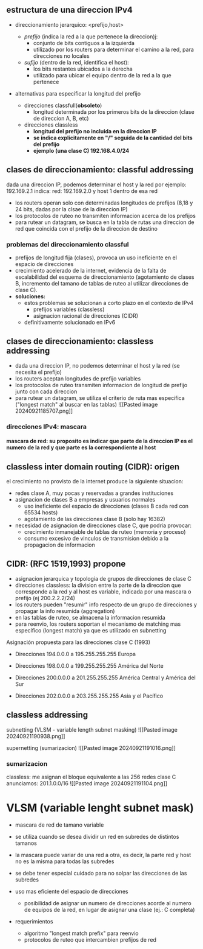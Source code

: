 ## estructura de una direccion IPv4
- direccionamiento jerarquico: <prefijo,host>
	- *prefijo* (indica la red a la que pertenece la direccion)j:
		- conjunto de bits contiguos a la izquierda
		- utilizado por los routers para determinar el camino a la red, para direcciones no locales
	- *sufijo* (dentro de la red, identifica el host):
		- los bits restantes ubicados a la derecha
		- utilizado para ubicar el equipo dentro de la red a la que pertenece

- alternativas para especificar la longitud del prefijo
	- direcciones classfull(**obsoleto**)
		- longitud determinada por los primeros bits de la direccion (clase de direccion A, B, etc)
	- direcciones classless
		- **longitud del prefijo no incluida en la direccion IP**
		- **se indica explicitamente en "/" seguida de la cantidad del bits del prefijo**
		- **ejemplo (una clase C) 192.168.4.0/24**


## clases de direccionamiento: classful addressing
dada una direccion IP, podemos determinar el host y la red por ejemplo:
192.169.2.1
indica: red: 192.169.2.0 y host 1 dentro de esa red

- los routers operan solo con determinadas longitudes de prefijos (8,18 y 24 bits, dadas por la clsae de la direccion IP)
- los protocolos de ruteo no transmiten informacion acerca de los prefijos
- para rutear un datagram, se busca en la tabla de rutas una direccion de red que coincida con el prefijo de la direccion de destino

### problemas del direccionamiento classful
- prefijos de longitud fija (clases), provoca un uso ineficiente en el espacio de direcciones
- crecimiento acelerado de la internet, evidencia de la falta de escalabilidad del esquema de direccionamiento (agotamiento de clases B, incremento del tamano de tablas de ruteo al utilizar direcciones de clase C).
- **soluciones:**
	- estos problemas se solucionan a corto plazo en el contexto de IPv4
		- prefijos variables (classless)
		- asignacion racional de direcciones (CIDR)
	- definitivamente solucionado en IPv6

## clases de direccionamiento: classless addressing
- dada una direccion IP, no podemos determinar el host y la red (se necesita el prefijo)
- los routers aceptan longitudes de prefijo variables
- los protocolos de ruteo transmiten informacion de longitud de prefijo junto con cada direccion
- para rutear un datagram, se utiliza el criterio de ruta mas especifica ("longest match" al buscar en las tablas)
![[Pasted image 20240921185707.png]]

### direcciones IPv4: mascara
#### mascara de red: su proposito es indicar que parte de la direccion IP es el numero de la red y que parte es la correspondiente al host

## classless inter domain routing (CIDR): origen
el crecimiento no provisto de la internet produce la siguiente situacion:

- redes clase A, muy pocas y reservadas a grandes instituciones
- asignacion de clases B a empresas y usuarios normales
	- uso ineficiente del espacio de direcciones (clases B cada red con 65534 hosts)
	- agotamiento de las direcciones clase B (solo hay 16382)
- necesidad de asignacion de direcciones clase C, que podria provocar:
	- crecimiento inmanejable de tablas de ruteo (memoria y proceso)
	- consumo excesivo de vinculos de transmision debido a la propagacion de informacion

## CIDR: (RFC 1519,1993) propone
- asignacion jerarquica y topologia de grupos de direcciones de clase C
- direcciones classless: la division entre la parte de la direccion que corresponde a la red y al host es variable, indicada por una mascara  o prefijo (ej 200.2.2.2/24)
- los routers pueden "resumir" info respecto de un grupo de direcciones y propagar la info resumida (aggregation)
- en las tablas de ruteo, se almacena la informacion resumida
- para reenvio, los routers soportan el mecanismo de matching mas especifico (longest match) ya que es utilizado en subnetting


Asignación propuesta para las direcciones clase C (1993)

- Direcciones 194.0.0.0 a 195.255.255.255 Europa
    
- Direcciones 198.0.0.0 a 199.255.255.255 América del Norte
    
- Direcciones 200.0.0.0 a 201.255.255.255 América Central y América del Sur
    
- Direcciones 202.0.0.0 a 203.255.255.255 Asia y el Pacífico
    

## classless addressing
subnetting (VLSM - variable length subnet masking)
![[Pasted image 20240921190938.png]]

supernetting (sumarizacion)
![[Pasted image 20240921191016.png]]

### sumarizacion
classless: me asignan el bloque equivalente a las 256 redes clase C
anunciamos: 201.1.0.0/16
![[Pasted image 20240921191104.png]]

# VLSM (variable lenght subnet mask)
- mascara de red de tamano variable
- se utiliza cuando se desea dividir un red en subredes de distintos tamanos
- la mascara puede variar de una red a otra, es decir, la parte red y host no es la misma para todas las subredes
- se debe tener especial cuidado para no solpar las direcciones de las subredes

- uso mas eficiente del espacio de direcciones
	- posibilidad de asignar un numero de direcciones acorde al numero de equipos de la red, en lugar de asignar una clase (ej.: C completa)
- requerimientos
	- algoritmo "longest match prefix" para reenvio
	- protocolos de ruteo que intercambien prefijos de red